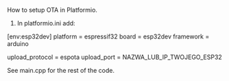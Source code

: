 How to setup OTA in Platformio.

1. In platformio.ini add:

[env:esp32dev]
platform = espressif32
board = esp32dev
framework = arduino

upload_protocol = espota
upload_port = NAZWA_LUB_IP_TWOJEGO_ESP32

See main.cpp for the rest of the code.
